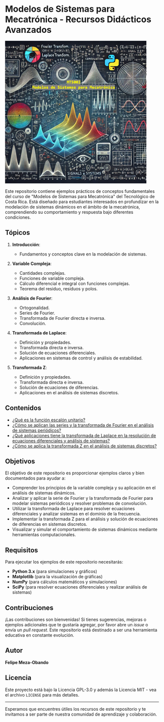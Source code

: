 # Modelos de Sistemas para Mecatrónica - Recursos Didácticos Avanzados

<img src="mt5002.png" alt="Modelos de Sistemas para Mecatrónica" width="463" height="465"/>

Este repositorio contiene ejemplos prácticos de conceptos fundamentales del curso de "Modelos de Sistemas para Mecatrónica" del Tecnológico de Costa Rica. Está diseñado para estudiantes interesados en profundizar en la modelación de sistemas dinámicos en el ámbito de la mecatrónica, comprendiendo su comportamiento y respuesta bajo diferentes condiciones.

## Tópicos

1. **Introducción**:
   - Fundamentos y conceptos clave en la modelación de sistemas.

2. **Variable Compleja**:
   - Cantidades complejas.
   - Funciones de variable compleja.
   - Cálculo diferencial e integral con funciones complejas.
   - Teorema del residuo, residuos y polos.

3. **Análisis de Fourier**:
   - Ortogonalidad.
   - Series de Fourier.
   - Transformada de Fourier directa e inversa.
   - Convolución.

4. **Transformada de Laplace**:
   - Definición y propiedades.
   - Transformada directa e inversa.
   - Solución de ecuaciones diferenciales.
   - Aplicaciones en sistemas de control y análisis de estabilidad.

5. **Transformada Z**:
   - Definición y propiedades.
   - Transformada directa e inversa.
   - Solución de ecuaciones de diferencias.
   - Aplicaciones en el análisis de sistemas discretos.

## Contenidos

- [¿Qué es la función escalón unitario?](./Funcion_Escalon.ipynb)
- [¿Cómo se aplican las series y la transformada de Fourier en el análisis de sistemas periódicos?](./Analisis_de_Fourier.ipynb)
- [¿Qué aplicaciones tiene la transformada de Laplace en la resolución de ecuaciones diferenciales y análisis de sistemas?](./Transformada_de_Laplace.ipynb)
- [¿Cómo se aplica la transformada Z en el análisis de sistemas discretos?](./Transformada_Z.ipynb)

## Objetivos

El objetivo de este repositorio es proporcionar ejemplos claros y bien documentados para ayudar a:
- Comprender los principios de la variable compleja y su aplicación en el análisis de sistemas dinámicos.
- Analizar y aplicar la serie de Fourier y la transformada de Fourier para modelar sistemas periódicos y resolver problemas de convolución.
- Utilizar la transformada de Laplace para resolver ecuaciones diferenciales y analizar sistemas en el dominio de la frecuencia.
- Implementar la transformada Z para el análisis y solución de ecuaciones de diferencias en sistemas discretos.
- Visualizar y simular el comportamiento de sistemas dinámicos mediante herramientas computacionales.

## Requisitos

Para ejecutar los ejemplos de este repositorio necesitarás:

- **Python 3.x** (para simulaciones y gráficos)
- **Matplotlib** (para la visualización de gráficas)
- **NumPy** (para cálculos matemáticos y simulaciones)
- **SciPy** (para resolver ecuaciones diferenciales y realizar análisis de sistemas)

## Contribuciones

¡Las contribuciones son bienvenidas! Si tienes sugerencias, mejoras o ejemplos adicionales que te gustaría agregar, por favor abre un *issue* o envía un *pull request*. Este repositorio está destinado a ser una herramienta educativa en constante evolución.

## Autor
**Felipe Meza-Obando**

## Licencia
Este proyecto está bajo la Licencia GPL-3.0 y además la Licencia MIT - vea el archivo `LICENSE` para más detalles.

---

Esperamos que encuentres útiles los recursos de este repositorio y te invitamos a ser parte de nuestra comunidad de aprendizaje y colaboración.
